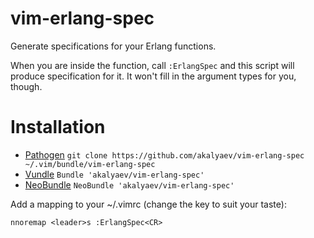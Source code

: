 vim-erlang-spec
===============

Generate specifications for your Erlang functions.

When you are inside the function, call `:ErlangSpec` and this script will
produce specification for it. It won't fill in the argument types for you,
though.

Installation
============

- [Pathogen][1] `git clone https://github.com/akalyaev/vim-erlang-spec ~/.vim/bundle/vim-erlang-spec`
- [Vundle][2] `Bundle 'akalyaev/vim-erlang-spec'`
- [NeoBundle][3] `NeoBundle 'akalyaev/vim-erlang-spec'`

Add a mapping to your ~/.vimrc (change the key to suit your taste):

    nnoremap <leader>s :ErlangSpec<CR>

[1]: https://github.com/tpope/vim-pathogen
[2]: https://github.com/gmarik/vundle
[3]: https://github.com/Shougo/neobundle.vim
